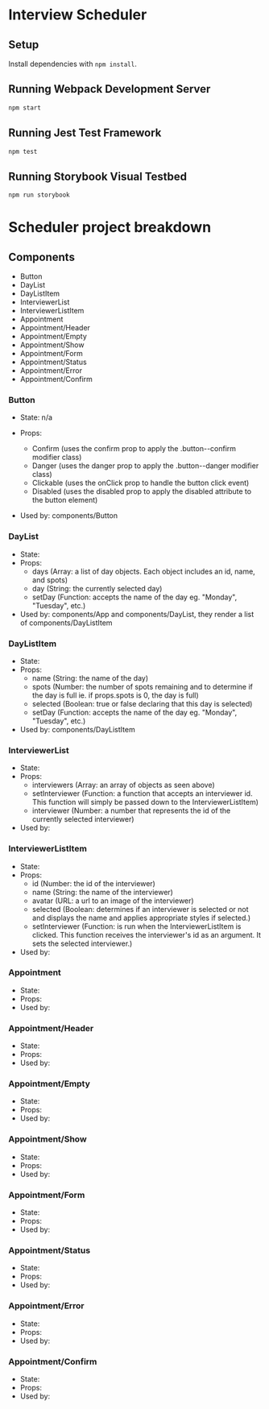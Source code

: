 # Interview Scheduler

## Setup

Install dependencies with `npm install`.

## Running Webpack Development Server

```sh
npm start
```

## Running Jest Test Framework

```sh
npm test
```

## Running Storybook Visual Testbed

```sh
npm run storybook
```

# Scheduler project breakdown

## Components

- Button
- DayList
- DayListItem
- InterviewerList
- InterviewerListItem
- Appointment
- Appointment/Header
- Appointment/Empty
- Appointment/Show
- Appointment/Form
- Appointment/Status
- Appointment/Error
- Appointment/Confirm

### Button

- State: n/a
- Props: 
  - Confirm (uses the confirm prop to apply the .button--confirm modifier class)
  - Danger (uses the danger prop to apply the .button--danger modifier class)
  - Clickable (uses the onClick prop to handle the button click event)
  - Disabled (uses the disabled prop to apply the disabled attribute to the button element)

- Used by: components/Button

### DayList

- State:
- Props:
  - days (Array: a list of day objects. Each object includes an id, name, and spots)
  - day (String: the currently selected day)
  - setDay (Function: accepts the name of the day eg. "Monday", "Tuesday", etc.)
- Used by: components/App and components/DayList, they render a list of components/DayListItem

### DayListItem

- State:
- Props:
  - name (String: the name of the day)
  - spots (Number: the number of spots remaining and to determine if the day is full ie. if props.spots is 0, the day is full)
  - selected (Boolean: true or false declaring that this day is selected)
  - setDay (Function: accepts the name of the day eg. "Monday", "Tuesday", etc.)
- Used by: components/DayListItem 

### InterviewerList

- State:
- Props:
  - interviewers (Array: an array of objects as seen above)
  - setInterviewer (Function: a function that accepts an interviewer id. This function will simply be passed down to the InterviewerListItem)
  - interviewer (Number: a number that represents the id of the currently selected interviewer)
- Used by:

### InterviewerListItem

- State:
- Props:
  - id (Number: the id of the interviewer)
  - name (String: the name of the interviewer)
  - avatar (URL: a url to an image of the interviewer)
  - selected (Boolean: determines if an interviewer is selected or not and displays the name and applies appropriate styles if selected.)
  - setInterviewer (Function: is run when the InterviewerListItem is clicked. This function receives the interviewer's id as an argument. It sets the selected
  interviewer.)
- Used by: 

### Appointment

- State:
- Props:
- Used by:

### Appointment/Header

- State:
- Props:
- Used by:

### Appointment/Empty

- State:
- Props:
- Used by:

### Appointment/Show

- State:
- Props:
- Used by:

### Appointment/Form

- State:
- Props:
- Used by:

### Appointment/Status

- State:
- Props:
- Used by:

### Appointment/Error

- State:
- Props:
- Used by:

### Appointment/Confirm

- State:
- Props:
- Used by: